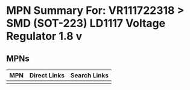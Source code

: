 



# MPN Summary For: VR111722318 > SMD (SOT-223) LD1117 Voltage Regulator 1.8 v

## MPNs
  

|MPN|Direct Links|Search Links|
| :--- | :--- | :--- |
||||
